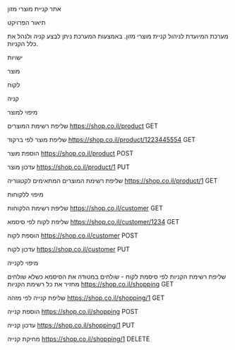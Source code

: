 אתר קניית מוצרי מזון

תיאור הפרויקט

מערכת המיועדת לניהול קניית מוצרי מזון. באמצעות המערכת ניתן לבצע קניה ולנהל את כלל הקניות.

ישויות

מוצר

לקוח

קניה

מיפוי למוצר

שליפת רשימת המוצרים https://shop.co.il/product GET

שליפת מוצר לפי ברקוד https://shop.co.il/product/1223445554 GET

הוספת מוצר https://shop.co.il/product POST

עדכון מוצר https://shop.co.il/product/1 PUT

שליפת רשימת המוצרים המתאימים לקטגוריה https://shop.co.il/product/1 GET


מיפוי ללקוחות

שליפת רשימת הלקוחות https://shop.co.il/customer GET

שליפת לקוח לפי סיסמא https://shop.co.il/customer/1234 GET

הוספת לקוח https://shop.co.il/customer POST

עדכון לקוח https://shop.co.il/customer PUT

מיפוי לקנייה

שליפת רשימת הקניות לפי סיסמת לקוח - שולחים במטודה את הסיסמא כשלא שולחים מחזיר את כל רשימת הקניות https://shop.co.il/shopping GET

שליפת קנייה לפי מזהה https://shop.co.il/shopping/1 GET

הוספת קנייה https://shop.co.il/shopping POST

עדכון קנייה https://shop.co.il/shopping/1 PUT

מחיקת קנייה https://shop.co.il/shopping/1 DELETE

